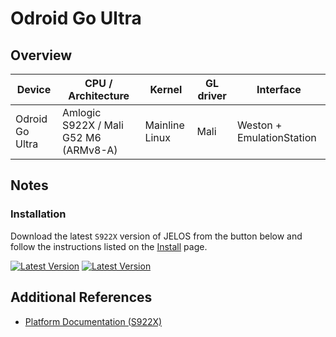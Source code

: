 # Odroid Go Ultra

## Overview

| Device | CPU / Architecture | Kernel | GL driver | Interface |
| -- | -- | -- | -- | -- |
| Odroid Go Ultra | Amlogic S922X / Mali G52 M6 (ARMv8-A) | Mainline Linux | Mali | Weston + EmulationStation |

## Notes

### Installation

Download the latest `S922X` version of JELOS from the button below and follow the instructions listed on the [Install](../../../play/install/) page.

[![Latest Version](https://img.shields.io/github/release/JustEnoughLinuxOS/distribution.svg?labelColor=111111&color=5998FF&label=Latest&style=flat#only-light)](https://github.com/JustEnoughLinuxOS/distribution/releases/latest)
[![Latest Version](https://img.shields.io/github/release/JustEnoughLinuxOS/distribution.svg?labelColor=dddddd&color=5998FF&label=Latest&style=flat#only-dark)](https://github.com/JustEnoughLinuxOS/distribution/releases/latest)

## Additional References

- [Platform Documentation (S922X)](https://github.com/JustEnoughLinuxOS/distribution/blob/main/documentation/PER_DEVICE_DOCUMENTATION/S922X)
